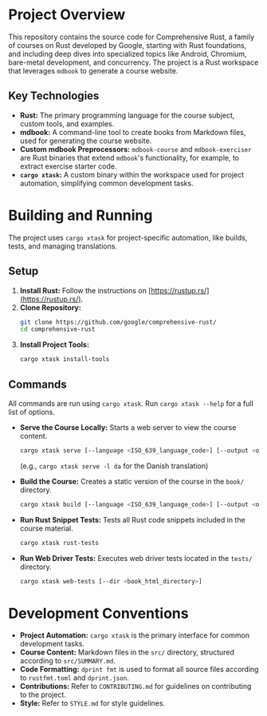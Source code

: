 # Project Overview

This repository contains the source code for Comprehensive Rust, a family of
courses on Rust developed by Google, starting with Rust foundations, and
including deep dives into specialized topics like Android, Chromium, bare-metal
development, and concurrency. The project is a Rust workspace that leverages
`mdbook` to generate a course website.

## Key Technologies

- **Rust:** The primary programming language for the course subject, custom
  tools, and examples.
- **mdbook:** A command-line tool to create books from Markdown files, used for
  generating the course website.
- **Custom mdbook Preprocessors:** `mdbook-course` and `mdbook-exerciser` are
  Rust binaries that extend `mdbook`'s functionality, for example, to extract
  exercise starter code.
- **`cargo xtask`:** A custom binary within the workspace used for project
  automation, simplifying common development tasks.

# Building and Running

The project uses `cargo xtask` for project-specific automation, like builds,
tests, and managing translations.

## Setup

1. **Install Rust:** Follow the instructions on
   [https://rustup.rs/](https://rustup.rs/).
2. **Clone Repository:**
   ```bash
   git clone https://github.com/google/comprehensive-rust/
   cd comprehensive-rust
   ```
3. **Install Project Tools:**
   ```bash
   cargo xtask install-tools
   ```

## Commands

All commands are run using `cargo xtask`. Run `cargo xtask --help` for a full
list of options.

- **Serve the Course Locally:** Starts a web server to view the course content.
  ```bash
  cargo xtask serve [--language <ISO_639_language_code>] [--output <output_directory>]
  ```
  (e.g., `cargo xtask serve -l da` for the Danish translation)

- **Build the Course:** Creates a static version of the course in the `book/`
  directory.
  ```bash
  cargo xtask build [--language <ISO_639_language_code>] [--output <output_directory>]
  ```

- **Run Rust Snippet Tests:** Tests all Rust code snippets included in the
  course material.
  ```bash
  cargo xtask rust-tests
  ```

- **Run Web Driver Tests:** Executes web driver tests located in the `tests/`
  directory.
  ```bash
  cargo xtask web-tests [--dir <book_html_directory>]
  ```

# Development Conventions

- **Project Automation:** `cargo xtask` is the primary interface for common
  development tasks.
- **Course Content:** Markdown files in the `src/` directory, structured
  according to `src/SUMMARY.md`.
- **Code Formatting:** `dprint fmt` is used to format all source files according
  to `rustfmt.toml` and `dprint.json`.
- **Contributions:** Refer to `CONTRIBUTING.md` for guidelines on contributing
  to the project.
- **Style:** Refer to `STYLE.md` for style guidelines.

